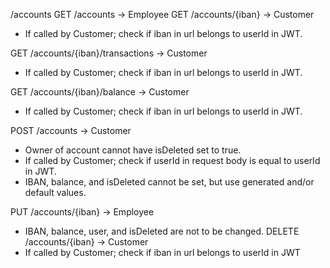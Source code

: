 /accounts
GET        /accounts -> Employee
GET        /accounts/{iban} -> Customer
- If called by Customer; check if iban in url belongs to userId in JWT.

GET        /accounts/{iban}/transactions -> Customer
- If called by Customer; check if iban in url belongs to userId in JWT.

GET        /accounts/{iban}/balance -> Customer
- If called by Customer; check if iban in url belongs to userId in JWT.

POST        /accounts -> Customer
- Owner of account cannot have isDeleted set to true.
- If called by Customer; check if userId in request body is equal to userId in JWT.
- IBAN, balance, and isDeleted cannot be set, but use generated and/or default values.

PUT        /accounts/{iban} -> Employee
- IBAN, balance, user, and isDeleted are not to be changed.
DELETE    /accounts/{iban} -> Customer
- If called by Customer; check if iban in url belongs to userId in JWT
